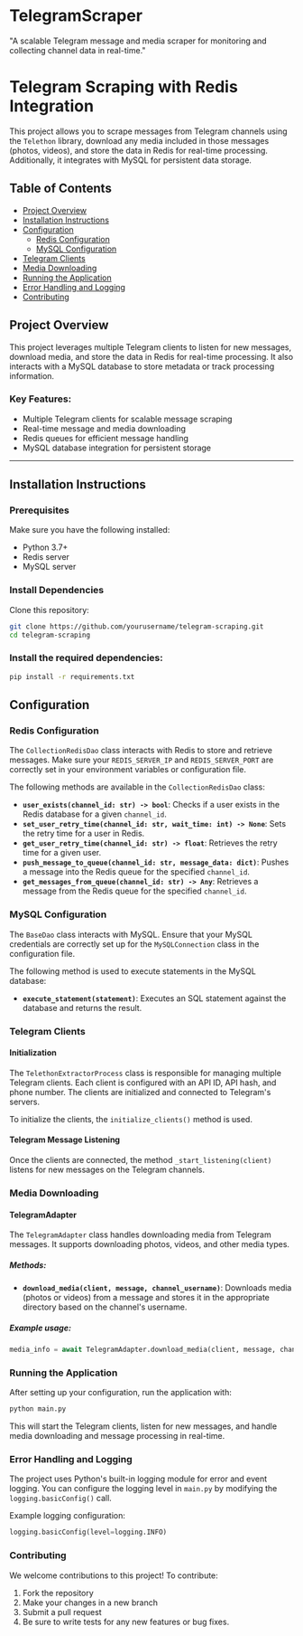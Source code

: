 # TelegramScraper
"A scalable Telegram message and media scraper for monitoring and collecting channel data in real-time."
# Telegram Scraping with Redis Integration

This project allows you to scrape messages from Telegram channels using the `Telethon` library, download any media included in those messages (photos, videos), and store the data in Redis for real-time processing. Additionally, it integrates with MySQL for persistent data storage.

## Table of Contents
- [Project Overview](#project-overview)
- [Installation Instructions](#installation-instructions)
- [Configuration](#configuration)
  - [Redis Configuration](#redis-configuration)
  - [MySQL Configuration](#mysql-configuration)
- [Telegram Clients](#telegram-clients)
- [Media Downloading](#media-downloading)
- [Running the Application](#running-the-application)
- [Error Handling and Logging](#error-handling-and-logging)
- [Contributing](#contributing)


## Project Overview

This project leverages multiple Telegram clients to listen for new messages, download media, and store the data in Redis for real-time processing. It also interacts with a MySQL database to store metadata or track processing information.

### Key Features:
- Multiple Telegram clients for scalable message scraping
- Real-time message and media downloading
- Redis queues for efficient message handling
- MySQL database integration for persistent storage

---

## Installation Instructions

### Prerequisites
Make sure you have the following installed:
- Python 3.7+
- Redis server
- MySQL server

### Install Dependencies

Clone this repository:

```bash
git clone https://github.com/yourusername/telegram-scraping.git
cd telegram-scraping
```
### Install the required dependencies:
```bash
pip install -r requirements.txt
```
## Configuration

### Redis Configuration

The `CollectionRedisDao` class interacts with Redis to store and retrieve messages. Make sure your `REDIS_SERVER_IP` and `REDIS_SERVER_PORT` are correctly set in your environment variables or configuration file.

The following methods are available in the `CollectionRedisDao` class:

- **`user_exists(channel_id: str) -> bool`**: Checks if a user exists in the Redis database for a given `channel_id`.
- **`set_user_retry_time(channel_id: str, wait_time: int) -> None`**: Sets the retry time for a user in Redis.
- **`get_user_retry_time(channel_id: str) -> float`**: Retrieves the retry time for a given user.
- **`push_message_to_queue(channel_id: str, message_data: dict)`**: Pushes a message into the Redis queue for the specified `channel_id`.
- **`get_messages_from_queue(channel_id: str) -> Any`**: Retrieves a message from the Redis queue for the specified `channel_id`.

### MySQL Configuration

The `BaseDao` class interacts with MySQL. Ensure that your MySQL credentials are correctly set up for the `MySQLConnection` class in the configuration file.

The following method is used to execute statements in the MySQL database:

- **`execute_statement(statement)`**: Executes an SQL statement against the database and returns the result.

### Telegram Clients

#### Initialization

The `TelethonExtractorProcess` class is responsible for managing multiple Telegram clients. Each client is configured with an API ID, API hash, and phone number. The clients are initialized and connected to Telegram's servers.

To initialize the clients, the `initialize_clients()` method is used.

#### Telegram Message Listening

Once the clients are connected, the method `_start_listening(client)` listens for new messages on the Telegram channels.

### Media Downloading

#### TelegramAdapter

The `TelegramAdapter` class handles downloading media from Telegram messages. It supports downloading photos, videos, and other media types.

##### Methods:

- **`download_media(client, message, channel_username)`**: Downloads media (photos or videos) from a message and stores it in the appropriate directory based on the channel's username.

##### Example usage:

```python
media_info = await TelegramAdapter.download_media(client, message, channel_username)
```
### Running the Application

After setting up your configuration, run the application with:

```bash
python main.py
```
This will start the Telegram clients, listen for new messages, and handle media  downloading and message processing in real-time. 

### Error Handling and Logging

The project uses Python's built-in logging module for error and event logging. You can configure the logging level in `main.py` by modifying the `logging.basicConfig()` call.

Example logging configuration:

```python
logging.basicConfig(level=logging.INFO)
```
### Contributing

We welcome contributions to this project! To contribute:

1. Fork the repository
2. Make your changes in a new branch
3. Submit a pull request
4. Be sure to write tests for any new features or bug fixes.

